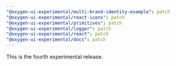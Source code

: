 ```yaml
---
"@oxygen-ui-experimental/multi-brand-identity-example": patch
"@oxygen-ui-experimental/react-icons": patch
"@oxygen-ui-experimental/primitives": patch
"@oxygen-ui-experimental/logger": patch
"@oxygen-ui-experimental/react": patch
"@oxygen-ui-experimental/docs": patch
---
```


This is the fourth experimental release.
